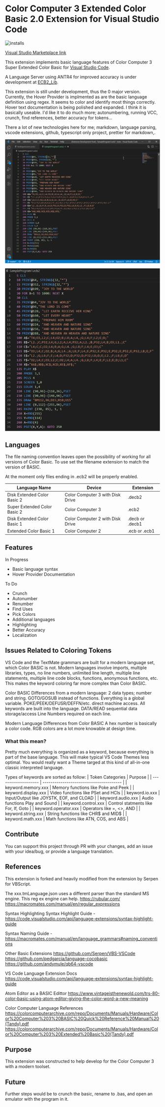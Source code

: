 # Color Computer 3 Extended Color Basic 2.0 Extension for Visual Studio Code

![installs](https://img.shields.io/visual-studio-marketplace/i/ssorrrell.ecb2vscode)

[Visual Studio Marketplace link](https://marketplace.visualstudio.com/items?itemName=ssorrrell.ecb2vscode)

This extension implements basic language features of Color Computer 3 Super Extended Color Basic for [Visual Studio Code](https://code.visualstudio.com/).

A Language Server using ANTR4 for improved accuracy is under development at [ECB2_Lib](https://github.com/ssorrrell/ECB2_Lib).

This extension is still under development, thus the 0 major version.  Currently, the Hover Provider is implmented as are the basic language definition using regex.  It seems to color and identify most things correctly.  Hover text documentation is being polished and expanded.  I think it is basically useable.  I'd like it to do much more; autonumbering, running VCC, crunch, find references, better accuracy for tokens...

There a lot of new technologies here for me; markdown, language parsing, vscode extensions, github, typescript only project, prettier for markdown,.

![screenshot-1](https://github.com/ssorrrell/coco3-extended-color-basic-vscode/raw/master/assets/screenshot-1.png)

![screencapture-1](https://github.com/ssorrrell/coco3-extended-color-basic-vscode/raw/master/assets/screencap-1.gif)

## Languages

The file naming convention leaves open the possibility of working for all versions of Color Basic.  To use set the filename extension to match the version of BASIC.

At the moment only files ending in .ecb2 will be properly enabled.

| Language Name                | Device                           | Extension       |
| ---------------------------- | -------------------------------- | --------------- |
| Disk Extended Color Basic 2  | Color Computer 3 with Disk Drive | .decb2          |
| Super Extended Color Basic 2 | Color Computer 3                 | .ecb2           |
| Disk Extended Color Basic 1  | Color Computer 2 with Disk Drive | .decb or .decb1 |
| Extended Color Basic 1       | Color Computer 2                 | .ecb or .ecb1   |

## Features

In Progress

- Basic language syntax
- Hover Provider Documentation

To Do

- Crunch
- Autonumber
- Renumber
- Find Uses
- Pick Colors
- Additional languages
- Highlighting
- Better Accuracy
- Localization

## Issues Related to Coloring Tokens

VS Code and the TextMate grammars are built for a modern language set, which Color BASIC is not.  Modern languages involve imports, multiple libraries, types, no line numbers, unlimited line length, multiple line statements, multiple line code blocks, functions, anonymous functions, etc.  This makes the keyword coloring far more complex than Color BASIC.

Color BASIC Differences from a modern language:
2 data types; number and string.
GOTO/GOSUB instead of functions.
Everything is a global variable.
POKE/PEEK/DEFUSR/DEFFN/etc. direct machine access.
All keywords are built into the language.
DATA/READ sequential data storage/access
Line Numbers required on each line.

Modern Language Differences from Color BASIC
A hex number is basically a color code.
RGB colors are a lot more knowable at design time.

### What this mean?

Pretty much everything is organized as a keyword, because everything is part of the base language.  This will make typical VS Code Themes less optimal.  You would really want a Theme targed at this kind of all-in-one classic interpreted language.

Types of keywords are sorted as follow:
| Token Categories     | Purpose                                  |
| -------------------- | ---------------------------------------- |
| keyword.memory.xxx   | Memory functions like Poke and Peek      |
| keyword.display.xxx  | Video functions like PSet and HCls       |
| keyword.io.xxx       | Input/Output like JOYSTK, EOF, and CLOAD |
| keyword.audio.xxx    | Audio functions Play and Sound           |
| keyword.control.xxx  | Control statments like For, If, Goto     |
| keyword.operator.xxx | Operators like =, <>, AND                |
| keyword.string.xxx   | String functions like CHR$ and MID$      |
| keyword.math.xxx     | Math functions like ATN, COS, and ABS    |


## Contribute

You can support this project through PR with your changes, add an issue with your idea/bug, or provide a language translation.

## References

This extension is forked and heavily modified from the extension by Serpen for VBScript.

The xxx.tmLanguage.json uses a different parser than the standard MS engine.  This reg ex engine can help.
<https://rubular.com/>
<https://macromates.com/manual/en/regular_expressions>

Syntax Highlighting
Syntax Highlight Guide - <https://code.visualstudio.com/api/language-extensions/syntax-highlight-guide>

Syntax Naming Guide - <https://macromates.com/manual/en/language_grammars#naming_conventions>

Other Basic Extensions
<https://github.com/Serpen/VBS-VSCode>
<https://github.com/pedgarcia/language-cocobasic>
<https://github.com/andymule/qb64-vscode>

VS Code Language Extension Docs
<https://code.visualstudio.com/api/language-extensions/syntax-highlight-guide>

Atom Editor as a BASIC Edittor
<https://www.vintageisthenewold.com/trs-80-color-basic-using-atom-editor-giving-the-color-word-a-new-meaning>

Color Computer Language References
<https://colorcomputerarchive.com/repo/Documents/Manuals/Hardware/Color%20Computer%203%20BASIC%20Quick%20Reference%20Manual%20(Tandy).pdf>
<https://colorcomputerarchive.com/repo/Documents/Manuals/Hardware/Color%20Computer%203%20Extended%20Basic%20(Tandy).pdf>

## Purpose

This extension was constructed to help develop for the Color Computer 3 with a modern toolset.

## Future

Further steps would be to crunch the basic, rename to .bas, and open an emulator with the program in it.
